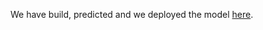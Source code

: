 We have build, predicted and we deployed the model [here](https://project-328-drug-satisfaction.streamlit.app/).
